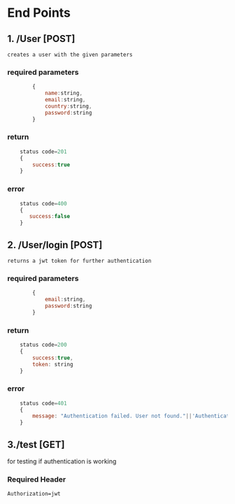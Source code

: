 # End Points


## 1. /User [POST] 
    creates a user with the given parameters

### required parameters
```javascript
        {   
            name:string,
            email:string, 
            country:string, 
            password:string
        }
```

### return

```javascript
    status code=201
    {
        success:true
    }
```
### error
```javascript
    status code=400
    {
       success:false
    }
```

## 2. /User/login [POST] 
    returns a jwt token for further authentication

### required parameters
```javascript
        {   
            email:string,
            password:string
        }
```

### return

```javascript
    status code=200
    {
        success:true,
        token: string
    }
```
### error
```javascript
    status code=401
    {
        message: "Authentication failed. User not found."||'Authentication failed. Wrong password.'
    }
```

## 3./test [GET]
for testing if authentication is working
### Required Header
    Authorization=jwt 


